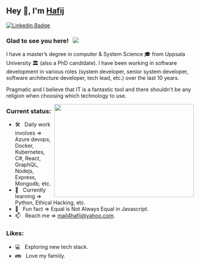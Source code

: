 ## Hey 👋, I'm [Hafij](https://github.com/mail4hafij/)

[![Linkedin Badge](https://img.shields.io/badge/-LinkedIn-0e76a8?style=flat-square&logo=Linkedin&logoColor=white)](https://www.linkedin.com/in/hafij/)

### Glad to see you here! &nbsp; ![](https://visitor-badge.glitch.me/badge?page_id=mail4hafij.mail4hafij&style=flat-square&color=0088cc)

I have a master’s degree in computer & System Science 🎓 from Uppsala University 🏛 (also a PhD candidate). I have been working in software development in various roles (system developer, senior system developer, software architecture developer, tech lead, etc.) over the last 10 years.

Pragmatic and I believe that IT is a fantastic tool and there shouldn't be any religion when choosing which technology to use.

<img align="right" height="250" width="375" alt="" src="https://raw.githubusercontent.com/iampavangandhi/iampavangandhi/master/gifs/coder.gif" />

### Current status:
- 🛠 &nbsp; Daily work involves => Azure devops, Docker, Kubernetes, C#, React, GraphQL, Nodejs, Express, Mongodb, etc.
- 🚀 &nbsp; Currently learning => Python, Ethical Hacking, etc.
- 👾 &nbsp; Fun fact => Equal is Not Always Equal in Javascript.
- 📫 &nbsp; Reach me => mail4hafij@yahoo.com.

### Likes:

- 💻 &nbsp; Exploring new tech stack.
- 👪 &nbsp; Love my famiily.

